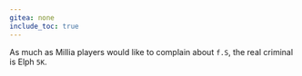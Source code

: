 ```yaml
---
gitea: none
include_toc: true
---
```



As much as Millia players would like to complain about `f.S`, the real criminal is Elph `5K`.
